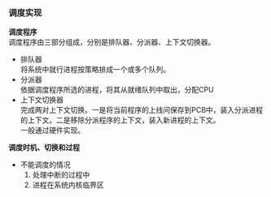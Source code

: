 ### 调度实现  

**调度程序**  
调度程序由三部分组成，分别是排队器、分派器、上下文切换器。  
- 排队器  
将系统中就行进程按策略排成一个或多个队列。  
- 分派器  
依据调度程序所选的进程，将其从就绪队列中取出，分配CPU  
- 上下文切换器  
完成两对上下文切换。一是将当前程序的上线问保存到PCB中，装入分派进程的上下文。二是移除分派程序的上下文，装入新进程的上下文。  
一般通过硬件实现。   


**调度时机、切换和过程**  
- 不能调度的情况  
    1. 处理中断的过程中  
    2. 进程在系统内核临界区  